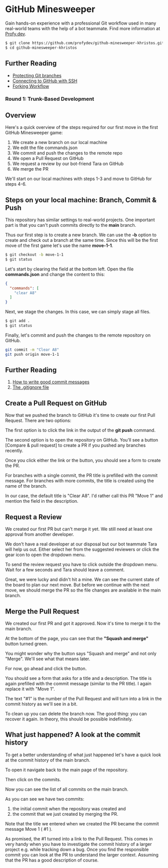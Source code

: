 # GitHub Minesweeper

Gain hands-on experience with a professional Git workflow used in many real-world teams with the help of a bot teammate. Find more information at [Profy.dev](https://profy.dev/project/github-minesweeper).


```sh
$ git clone https://github.com/profydev/github-minesweeper-khristos.git
$ cd github-minesweeper-khristos
```

## Further Reading

* [Protecting Git branches](https://spectralops.io/blog/how-to-set-up-git-branch-protection-rules/)
* [Connecting to GitHub with SSH](https://docs.github.com/en/github/authenticating-to-github/connecting-to-github-with-ssh)
* [Forking Workflow](https://www.atlassian.com/git/tutorials/comparing-workflows/forking-workflow)

### Round 1: Trunk-Based Development
## Overview

Here's a quick overview of the steps required for our first move in the first GitHub Minesweeper game:

1. We create a new branch on our local machine
2. We edit the file commands.json
3. We commit and push the changes to the remote repo
4. We open a Pull Request on GitHub
5. We request a review by our bot-friend Tara on GitHub
6. We merge the PR

We'll start on our local machines with steps 1-3 and move to GitHub for steps 4-6.

## Steps on your local machine: Branch, Commit & Push

This repository has similar settings to real-world projects. One important part is that you can't push commits directly to the **main** branch.

Thus our first step is to create a new branch. We can use the **-b** option to create and check out a branch at the same time. Since this will be the first move of the first game let's use the name **move-1-1**.

```sh
$ git checkout -b move-1-1
$ git status
```

Let's start by clearing the field at the bottom left. Open the file **commands.json** and change the content to this:

```json
{
  "commands": [
    "clear A8"
  ]
}
```

Next, we stage the changes. In this case, we can simply stage all files.

```sh
$ git add .
$ git status
```

Finally, let's commit and push the changes to the remote repository on GitHub.

```sh
git commit -m "Clear A8"
git push origin move-1-1
```

## Further Reading

1. [How to write good commit messages](https://chris.beams.io/posts/git-commit/)
2. [The .gitignore file](https://www.atlassian.com/git/tutorials/saving-changes/gitignore)


## Create a Pull Request on GitHub

Now that we pushed the branch to GitHub it's time to create our first Pull Request. There are two options:

The first option is to click the link in the output of the **git push** command.

The second option is to open the repository on GitHub. You'll see a button [Compare & pull request] to create a PR if you pushed any branches recently.

Once you click either the link or the button, you should see a form to create the PR.

For branches with a single commit, the PR title is prefilled with the commit message. For branches with more commits, the title is created using the name of the branch.

In our case, the default title is "Clear A8". I'd rather call this PR "Move 1" and mention the field in the description.



## Request a Review

We created our first PR but can't merge it yet. We still need at least one approval from another developer.

We don't have a real developer at our disposal but our bot teammate Tara will help us out. Either select her from the suggested reviewers or click the gear icon to open the dropdown menu.

To send the review request you have to click outside the dropdown menu. Wait for a few seconds and Tara should leave a comment.

Great, we were lucky and didn't hit a mine. We can see the current state of the board to plan our next move. But before we continue with the next move, we should merge the PR so the file changes are available in the main branch.


## Merge the Pull Request

We created our first PR and got it approved. Now it's time to merge it to the main branch.

At the bottom of the page, you can see that the **"Squash and merge"** button turned green.

You might wonder why the button says "Squash and merge" and not only "Merge". We'll see what that means later.

For now, go ahead and click the button.

You should see a form that asks for a title and a description. The title is again prefilled with the commit message (similar to the PR title). I again replace it with "Move 1".

The text "#1" is the number of the Pull Request and will turn into a link in the commit history as we'll see in a bit.

To clean up you can delete the branch now. The good thing: you can recover it again. In theory, this should be possible indefinitely.

## What just happened? A look at the commit history

To get a better understanding of what just happened let's have a quick look at the commit history of the main branch.

To open it navigate back to the main page of the repository.

Then click on the commits.

Now you can see the list of all commits on the main branch.

As you can see we have two commits:

1. the initial commit when the repository was created and
2. the commit that we just created by merging the PR.

Note that the title we entered when we created the PR became the commit message Move 1 ( #1 ).

As promised, the #1 turned into a link to the Pull Request. This comes in very handy when you have to investigate the commit history of a larger project e.g. while tracking down a bug. Once you find the responsible commit you can look at the PR to understand the larger context. Assuming that the PR has a good description of course.






